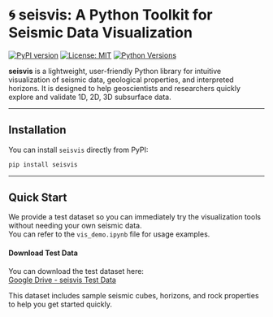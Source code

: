 # 🌀 seisvis: A Python Toolkit for Seismic Data Visualization

[![PyPI version](https://badge.fury.io/py/seisvis.svg)](https://pypi.org/project/seisvis/)   [![License: MIT](https://img.shields.io/badge/License-MIT-yellow.svg)](LICENSE)  [![Python Versions](https://img.shields.io/pypi/pyversions/seisvis.svg)](https://pypi.org/project/seisvis/)

**seisvis** is a lightweight, user-friendly Python library for intuitive visualization of seismic data, geological properties, and interpreted horizons. It is designed to help geoscientists and researchers quickly explore and validate 1D, 2D, 3D subsurface data.

---

##  Installation

You can install `seisvis` directly from PyPI:

```bash
pip install seisvis
```
---

##  Quick Start

We provide a test dataset so you can immediately try the visualization tools without needing your own seismic data.  
You can refer to the `vis_demo.ipynb` file for usage examples.

####  Download Test Data

You can download the test dataset here:  
[Google Drive - seisvis Test Data](https://drive.google.com/drive/folders/1IY6pkdu4o7M7jgoc5ILKwJagQ82bZkfx?usp=drive_link)

This dataset includes sample seismic cubes, horizons, and rock properties to help you get started quickly.